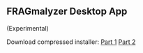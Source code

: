 <h2> FRAGmalyzer Desktop App</h2>
(Experimental)

Download compressed installer: 
[Part 1](https://github.com/kylec43/rad-sequence-desktop-app/raw/master/rad-seq%20Setup%201.0.0.7z.001)
[Part 2](https://github.com/kylec43/rad-sequence-desktop-app/raw/master/rad-seq%20Setup%201.0.0.7z.002)
